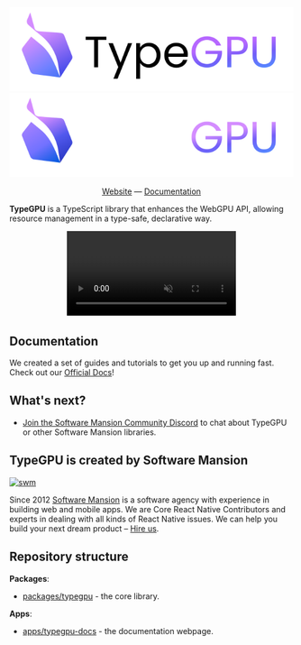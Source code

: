 <div align="center">

![TypeGPU (light mode)](./apps/typegpu-docs/public/typegpu-logo-light.svg#gh-light-mode-only)
![TypeGPU (dark mode)](./apps/typegpu-docs/public/typegpu-logo-dark.svg#gh-dark-mode-only)

[Website](https://docs.swmansion.com/typegpu) — [Documentation](https://docs.swmansion.com/typegpu/guides/getting-started)

</div>

**TypeGPU** is a TypeScript library that enhances the WebGPU API, allowing resource management in a type-safe, declarative way.

<div align="center">
<video muted loop autoplay controls src="./apps/typegpu-docs/public/assets/migration.mp4">
</div>

## Documentation

We created a set of guides and tutorials to get you up and running fast. Check out our [Official Docs](https://docs.swmansion.com/typegpu/guides/getting-started)!

## What's next?

- [Join the Software Mansion Community Discord](https://discord.swmansion.com) to chat about TypeGPU or other Software Mansion libraries.

## TypeGPU is created by Software Mansion

[![swm](https://logo.swmansion.com/logo?color=white&variant=desktop&width=150&tag=react-native-reanimated-github 'Software Mansion')](https://swmansion.com)

Since 2012 [Software Mansion](https://swmansion.com) is a software agency with experience in building web and mobile apps. We are Core React Native Contributors and experts in dealing with all kinds of React Native issues. We can help you build your next dream product – [Hire us](https://swmansion.com/contact/projects?utm_source=reanimated&utm_medium=readme).

## Repository structure
**Packages**:
- [packages/typegpu](/packages/typegpu) - the core library.

**Apps**:
- [apps/typegpu-docs](/apps/typegpu-docs) - the documentation webpage.
